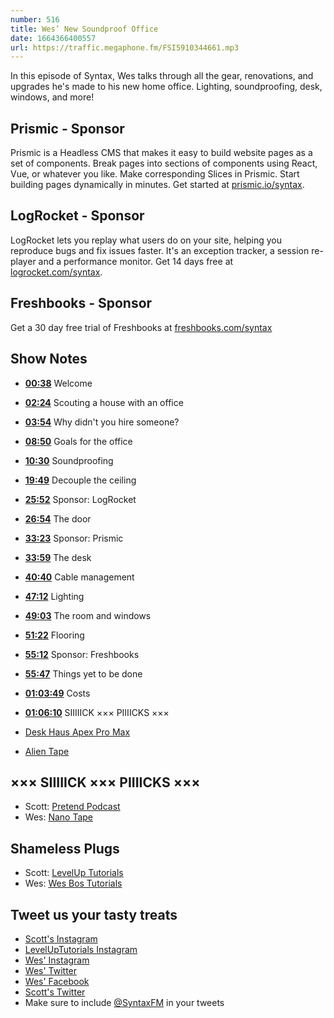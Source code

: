 ```yaml
---
number: 516
title: Wes’ New Soundproof Office
date: 1664366400557
url: https://traffic.megaphone.fm/FSI5910344661.mp3
---
```


In this episode of Syntax, Wes talks through all the gear, renovations, and upgrades he's made to his new home office. Lighting, soundproofing, desk, windows, and more!

## Prismic  - Sponsor

Prismic is a Headless CMS that makes it easy to build website pages as a set of components. Break pages into sections of components using React, Vue, or whatever you like. Make corresponding Slices in Prismic. Start building pages dynamically in minutes. Get started at [prismic.io/syntax](https://prismic.io/syntax).

## LogRocket - Sponsor

LogRocket lets you replay what users do on your site, helping you reproduce bugs and fix issues faster. It's an exception tracker, a session re-player and a performance monitor. Get 14 days free at [logrocket.com/syntax](https://logrocket.com/syntax).

## Freshbooks - Sponsor

Get a 30 day free trial of Freshbooks at [freshbooks.com/syntax](https://freshbooks.com/syntax)

## Show Notes

* **[00:38](#t=00:38)** Welcome
* **[02:24](#t=02:24)** Scouting a house with an office
* **[03:54](#t=03:54)** Why didn't you hire someone?
* **[08:50](#t=08:50)** Goals for the office
* **[10:30](#t=10:30)** Soundproofing
* **[19:49](#t=19:49)** Decouple the ceiling
* **[25:52](#t=25:52)** Sponsor: LogRocket
* **[26:54](#t=26:54)** The door
* **[33:23](#t=33:23)** Sponsor: Prismic
* **[33:59](#t=33:59)** The desk
* **[40:40](#t=40:40)** Cable management
* **[47:12](#t=47:12)** Lighting
* **[49:03](#t=49:03)** The room and windows
* **[51:22](#t=51:22)** Flooring
* **[55:12](#t=55:12)** Sponsor: Freshbooks
* **[55:47](#t=55:47)** Things yet to be done
* **[01:03:49](#t=01:03:49)** Costs
* **[01:06:10](#t=01:06:10)** SIIIIICK ××× PIIIICKS ×××

* [Desk Haus Apex Pro Max](https://desk.haus/products/apex-pro-max)

* [Alien Tape](https://www.alientape.ca)

## ××× SIIIIICK ××× PIIIICKS ×××

* Scott: [Pretend Podcast](https://pretendradio.org)
* Wes: [Nano Tape](https://amzn.to/3SeAgP9)

## Shameless Plugs

* Scott: [LevelUp Tutorials](https://leveluptutorials.com/)
* Wes: [Wes Bos Tutorials](https://wesbos.com/courses)

## Tweet us your tasty treats

* [Scott's Instagram](https://www.instagram.com/stolinski/)
* [LevelUpTutorials Instagram](https://www.instagram.com/LevelUpTutorials/)
* [Wes' Instagram](https://www.instagram.com/wesbos/)
* [Wes' Twitter](https://twitter.com/wesbos)
* [Wes' Facebook](https://www.facebook.com/wesbos.developer)
* [Scott's Twitter](https://twitter.com/stolinski)
* Make sure to include [@SyntaxFM](https://twitter.com/SyntaxFM) in your tweets
